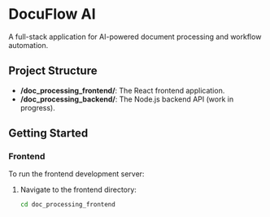 # DocuFlow AI

A full-stack application for AI-powered document processing and workflow automation.

## Project Structure

- **/doc_processing_frontend/**: The React frontend application.
- **/doc_processing_backend/**: The Node.js backend API (work in progress).

## Getting Started

### Frontend

To run the frontend development server:

1. Navigate to the frontend directory:
   ```bash
   cd doc_processing_frontend
